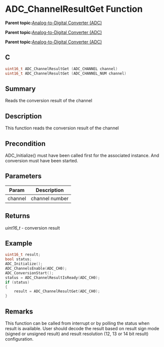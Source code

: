 # ADC\_ChannelResultGet Function

**Parent topic:**[Analog-to-Digital Converter \(ADC\)](GUID-056D5DD2-57C5-445D-95F9-F4FCAA2DFDE1.md)

**Parent topic:**[Analog-to-Digital Converter \(ADC\)](GUID-92E9F62C-DBB2-4C9A-B8AD-EDEE1E2F2BDF.md)

**Parent topic:**[Analog-to-Digital Converter \(ADC\)](GUID-9967CAB9-4A20-413A-A710-06E26197F2AB.md)

## C

```c
uint16_t ADC_ChannelResultGet (ADC_CHANNEL channel)
uint16_t ADC_ChannelResultGet (ADC_CHANNEL_NUM channel)
```

## Summary

Reads the conversion result of the channel

## Description

This function reads the conversion result of the channel

## Precondition

ADC\_Initialize\(\) must have been called first for the associated instance. And conversion must have been started.

## Parameters

|Param|Description|
|-----|-----------|
|channel|channel number|

## Returns

*uint16\_t* - conversion result

## Example

```c
uint16_t result;
bool status;
ADC_Initialize();
ADC_ChannelsEnable(ADC_CH0);
ADC_ConversionStart();
status = ADC_ChannelResultIsReady(ADC_CH0);
if (status)
{
    result = ADC_ChannelResultGet(ADC_CH0);
}
```

## Remarks

This function can be called from interrupt or by polling the status when result is available. User should decode the result based on result sign mode \(signed or unsigned result\) and result resolution \(12, 13 or 14 bit result\) configuration.

